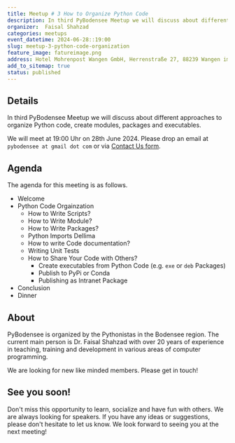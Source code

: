```yaml
---
title: Meetup # 3 How to Organize Python Code
description: In third PyBodensee Meetup we will discuss about different approaches to organize Python code, create modules, packages and executables.
organizer:  Faisal Shahzad
categories: meetups
event_datetime: 2024-06-28::19:00
slug: meetup-3-python-code-organization
feature_image: fatureimage.png
address: Hotel Mohrenpost Wangen GmbH, Herrenstraße 27, 88239 Wangen im Allgaeu, Germany
add_to_sitemap: true
status: published
---
```


## Details
In third PyBodensee Meetup we will discuss about different approaches to organize Python code, create modules, packages and executables.

We will meet at 19:00 Uhr on 28th June 2024. Please drop an email at ``pybodensee at gmail dot com`` or via [Contact Us form](/pages/contact/).

## Agenda

The agenda for this meeting is as follows. 

- Welcome
- Python Code Orgainzation
    - How to Write Scripts?
    - How to Write Module?
    - How to Write Packages?
    - Python Imports Dellima
    - How to write Code documentation?
    - Writing Unit Tests
    - How to Share Your Code with Others?
        - Create executables from Python Code (e.g. `exe` or `deb` Packages)
        - Publish to PyPi or Conda
        - Publishing as Intranet Package 
- Conclusion
- Dinner

## About

PyBodensee is organized by the Pythonistas in the Bodensee region. The current main person is Dr. Faisal Shahzad with over 20 years of experience in teaching, training and development in various areas of computer programming.

We are looking for new like minded members. Please get in touch!


## See you soon!
Don't miss this opportunity to learn, socialize and have fun with others. We are always looking for speakers. If you have any ideas or suggestions, please don't hesitate to let us know. We look forward to seeing you at the next meeting!